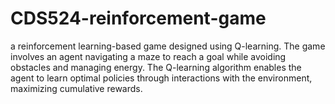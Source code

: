 # CDS524-reinforcement-game
a reinforcement learning-based game designed using Q-learning. The game involves an agent navigating a maze to reach a goal while avoiding obstacles and managing energy. The Q-learning algorithm enables the agent to learn optimal policies through interactions with the environment, maximizing cumulative rewards.



